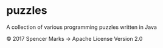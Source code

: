 # puzzles

A collection of various programming puzzles written in Java

  © 2017 Spencer Marks ->  Apache License Version 2.0
